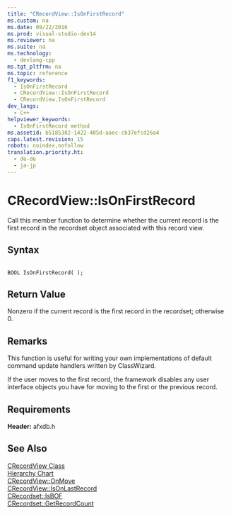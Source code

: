 ```yaml
---
title: "CRecordView::IsOnFirstRecord"
ms.custom: na
ms.date: 09/22/2016
ms.prod: visual-studio-dev14
ms.reviewer: na
ms.suite: na
ms.technology: 
  - devlang-cpp
ms.tgt_pltfrm: na
ms.topic: reference
f1_keywords: 
  - IsOnFirstRecord
  - CRecordView::IsOnFirstRecord
  - CRecordView.IsOnFirstRecord
dev_langs: 
  - C++
helpviewer_keywords: 
  - IsOnFirstRecord method
ms.assetid: b5185382-1422-405d-aaec-cb37efcd26a4
caps.latest.revision: 15
robots: noindex,nofollow
translation.priority.ht: 
  - de-de
  - ja-jp
---
```

# CRecordView::IsOnFirstRecord
Call this member function to determine whether the current record is the first record in the recordset object associated with this record view.  
  
## Syntax  
  
```  
  
BOOL IsOnFirstRecord( );  
```  
  
## Return Value  
 Nonzero if the current record is the first record in the recordset; otherwise 0.  
  
## Remarks  
 This function is useful for writing your own implementations of default command update handlers written by ClassWizard.  
  
 If the user moves to the first record, the framework disables any user interface objects you have for moving to the first or the previous record.  
  
## Requirements  
 **Header:** afxdb.h  
  
## See Also  
 [CRecordView Class](../vs140/crecordview-class.md)   
 [Hierarchy Chart](../vs140/hierarchy-chart.md)   
 [CRecordView::OnMove](../vs140/crecordview--onmove.md)   
 [CRecordView::IsOnLastRecord](../vs140/crecordview--isonlastrecord.md)   
 [CRecordset::IsBOF](../vs140/crecordset--isbof.md)   
 [CRecordset::GetRecordCount](../vs140/crecordset--getrecordcount.md)